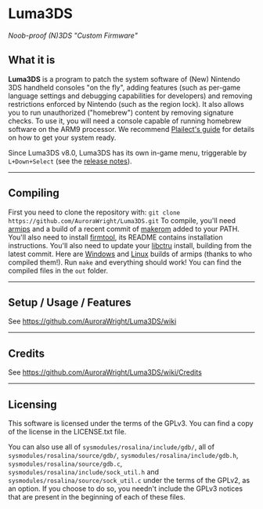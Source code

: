 # Luma3DS
*Noob-proof (N)3DS "Custom Firmware"*

## What it is

**Luma3DS** is a program to patch the system software of (New) Nintendo 3DS handheld consoles "on the fly", adding features (such as per-game language settings and debugging capabilities for developers) and removing restrictions enforced by Nintendo (such as the region lock).
It also allows you to run unauthorized ("homebrew") content by removing signature checks.
To use it, you will need a console capable of running homebrew software on the ARM9 processor. We recommend [Plailect's guide](https://3ds.hacks.guide/) for details on how to get your system ready.

Since Luma3DS v8.0, Luma3DS has its own in-game menu, triggerable by `L+Down+Select` (see the [release notes](https://github.com/AuroraWright/Luma3DS/releases/tag/v8.0)).

---

## Compiling

First you need to clone the repository with: `git clone https://github.com/AuroraWright/Luma3DS.git`
To compile, you'll need [armips](https://github.com/Kingcom/armips) and a build of a recent commit of [makerom](https://github.com/profi200/Project_CTR) added to your PATH. You'll also need to install [firmtool](https://github.com/TuxSH/firmtool), its README contains installation instructions.
You'll also need to update your [libctru](https://github.com/smealum/ctrulib) install, building from the latest commit.
Here are [Windows](https://buildbot.orphis.net/armips/) and [Linux](https://ev1l0rd.s-ul.eu/mEIk4atQ) builds of armips (thanks to who compiled them!).
Run `make` and everything should work!
You can find the compiled files in the `out` folder.

---

## Setup / Usage / Features

See https://github.com/AuroraWright/Luma3DS/wiki

---

## Credits

See https://github.com/AuroraWright/Luma3DS/wiki/Credits

---

## Licensing

This software is licensed under the terms of the GPLv3.
You can find a copy of the license in the LICENSE.txt file.

You can also use all of `sysmodules/rosalina/include/gdb/`, all of `sysmodules/rosalina/source/gdb/`, `sysmodules/rosalina/include/gdb.h`, `sysmodules/rosalina/source/gdb.c`, `sysmodules/rosalina/include/sock_util.h` and `sysmodules/rosalina/source/sock_util.c` under the terms of the GPLv2, as an option. If you choose to do so, you needn't include the GPLv3 notices that are present in the beginning of each of these files.
